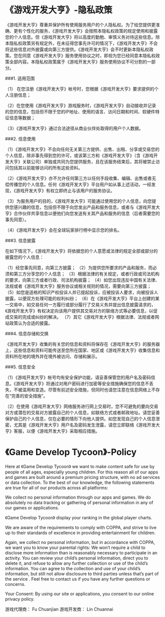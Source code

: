# 《游戏开发大亨》-隐私政策

《游戏开发大亨》尊重并保护所有使用服务用户的个人隐私权。为了给您提供更准确、更有个性化的服务，《游戏开发大亨》会按照本隐私权政策的规定使用和披露您的个人信息。但《游戏开发大亨》将以高度的勤勉、审慎义务对待这些信息。除本隐私权政策另有规定外，在未征得您事先许可的情况下，《游戏开发大亨》不会将这些信息对外披露或向第三方提供。《游戏开发大亨》会不时更新本隐私权政策。您在同意《游戏开发大亨》服务使用协议之时，即视为您已经同意本隐私权政策全部内容。本隐私权政策属于《游戏开发大亨》服务使用协议不可分割的一部分。 

###1. 适用范围 

（1） 在您注册《游戏开发大亨》帐号时，您根据《游戏开发大亨》要求提供的个人注册信息； 

（2）在您使用《游戏开发大亨》游戏服务时，《游戏开发大亨》自动接收并记录的您的信息，包括但不限于您的IP地址、使用的语言、访问日期和时间、软硬件特征信息等数据； 

（3）《游戏开发大亨》通过合法途径从商业伙伴处取得的用户个人数据。 


###2. 信息使用

（1）《游戏开发大亨》不会向任何无关第三方提供、出售、出租、分享或交易您的个人信息，除非事先得到您的许可，或该第三方和《游戏开发大亨》（含《游戏开发大亨》关联公司）单独或共同为您提供服务，且在该服务结束后，其将被禁止访问包括其以前能够访问的所有这些资料。 

（2）《游戏开发大亨》亦不允许任何第三方以任何手段收集、编辑、出售或者无偿传播您的个人信息。任何《游戏开发大亨》平台用户如从事上述活动，一经发现，《游戏开发大亨》有权立即终止与该用户的服务协议。

（3）为服务用户的目的，《游戏开发大亨》可能通过使用您的个人信息，向您提供您感兴趣的信息，包括但不限于向您发出产品和服务信息，或者与《游戏开发大亨》合作伙伴共享信息以便他们向您发送有关其产品和服务的信息（后者需要您的事先同意）。 

（4）《游戏开发大亨》会在全球玩家排行榜中显示您的排名。

###3. 信息披露

在如下情况下，《游戏开发大亨》将依据您的个人意愿或法律的规定全部或部分的披露您的个人信息： 

（1）经您事先同意，向第三方披露； 
 （2）为提供您所要求的产品和服务，而必须和第三方分享您的个人信息； 
 （3）根据法律的有关规定，或者行政或司法机构的要求，向第三方或者行政、司法机构披露； 
 （4）如您出现违反中国有关法律、法规或者《游戏开发大亨》服务协议或相关规则的情况，需要向第三方披露； 
 （5）如您是适格的知识产权投诉人并已提起投诉，应被投诉人要求，向被投诉人披露，以便双方处理可能的权利纠纷； 
 （6）在《游戏开发大亨》平台上创建的某一交易中，如交易任何一方履行或部分履行了交易义务并提出信息披露请求的，《游戏开发大亨》有权决定向该用户提供其交易对方的联络方式等必要信息，以促成交易的完成或纠纷的解决。 
 （7）其它《游戏开发大亨》根据法律、法规或者网站政策认为合适的披露。


###4. 信息存储和交换 

《游戏开发大亨》收集的有关您的信息和资料将保存在《游戏开发大亨》的服务器上，这些信息和资料可能传送至您所在国家、地区或《游戏开发大亨》收集信息和资料所在地的境外并在境外被访问、存储和展示。 

###5. 信息安全 

（1）《游戏开发大亨》帐号均有安全保护功能，请妥善保管您的用户名及密码信息。《游戏开发大亨》将通过对用户密码进行加密等安全措施确保您的信息不丢失，不被滥用和变造。尽管有前述安全措施，但同时也请您注意在信息网络上不存在“完善的安全措施”。 

（2）在使用《游戏开发大亨》网络服务进行网上交易时，您不可避免的要向交易对方或潜在的交易对方披露自己的个人信息，如联络方式或者邮政地址。请您妥善保护自己的个人信息，仅在必要的情形下向他人提供。如您发现自己的个人信息泄密，尤其是《游戏开发大亨》用户名及密码发生泄露，请您立即联络《游戏开发大亨》客服，以便《游戏开发大亨》采取相应措施。 


# 《Game Develop Tycoon》-Policy
Here at 《Game Develop Tycoon》 we want to make content safe for use by people of all ages, especially young children. For this reason all of our apps and games are built around a premium pricing structure, with no ad services or data collection. To the best of our knowledge, the following statements are true for all of our products across all platforms:

We collect no personal information through our apps and games. We do absolutely no data tracking or gathering of personal information in any of our games or applications.

《Game Develop Tycoon》 display your ranking in the global player charts. 

We are aware of the requirements to comply with COPPA, and strive to live up to their standards of excellence in providing entertainment for children.

Again, we collect no personal information, but in accordance with COPPA, we want you to know your parental rights: We won’t require a child to disclose more information than is reasonably necessary to participate in an activity.
You can review your child’s personal information, direct you to delete it, and refuse to allow any further collection or use of the child’s information.
You can agree to the collection and use of your child’s information, but still not allow disclosure to third parties unless that’s part of the service .
Feel free to contact us if you have any further questions or concerns.


Your Consent: By using our site or applications, you consent to our online privacy policy.

游戏代理商： Fu Chuanjian
游戏开发商： Lin Chuannai
